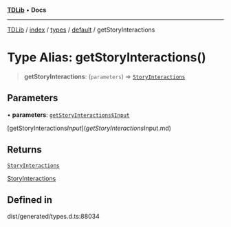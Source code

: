 [**TDLib**](../../../../../../README.md) • **Docs**

***

[TDLib](../../../../../../modules.md) / [index](../../../../../README.md) / [types](../../../README.md) / [default](../README.md) / getStoryInteractions

# Type Alias: getStoryInteractions()

> **getStoryInteractions**: (`parameters`) => [`StoryInteractions`](StoryInteractions.md)

## Parameters

• **parameters**: [`getStoryInteractions$Input`](getStoryInteractions$Input.md)

[getStoryInteractions$Input](getStoryInteractions$Input.md)

## Returns

[`StoryInteractions`](StoryInteractions.md)

[StoryInteractions](StoryInteractions.md)

## Defined in

dist/generated/types.d.ts:88034
